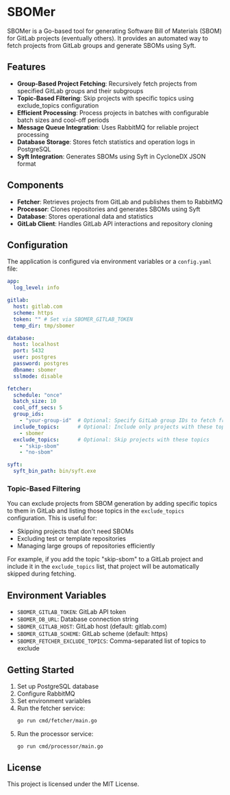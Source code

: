 # SBOMer

SBOMer is a Go-based tool for generating Software Bill of Materials (SBOM) for GitLab projects (eventually others). It provides an automated way to fetch projects from GitLab groups and generate SBOMs using Syft.

## Features

- **Group-Based Project Fetching**: Recursively fetch projects from specified GitLab groups and their subgroups
- **Topic-Based Filtering**: Skip projects with specific topics using exclude_topics configuration
- **Efficient Processing**: Process projects in batches with configurable batch sizes and cool-off periods
- **Message Queue Integration**: Uses RabbitMQ for reliable project processing
- **Database Storage**: Stores fetch statistics and operation logs in PostgreSQL
- **Syft Integration**: Generates SBOMs using Syft in CycloneDX JSON format

## Components

- **Fetcher**: Retrieves projects from GitLab and publishes them to RabbitMQ
- **Processor**: Clones repositories and generates SBOMs using Syft
- **Database**: Stores operational data and statistics
- **GitLab Client**: Handles GitLab API interactions and repository cloning

## Configuration

The application is configured via environment variables or a `config.yaml` file:

```yaml
app:
  log_level: info

gitlab:
  host: gitlab.com
  scheme: https
  token: "" # Set via SBOMER_GITLAB_TOKEN
  temp_dir: tmp/sbomer

database:
  host: localhost
  port: 5432
  user: postgres
  password: postgres
  dbname: sbomer
  sslmode: disable

fetcher:
  schedule: "once"
  batch_size: 10
  cool_off_secs: 5
  group_ids:
    - "your-group-id"  # Optional: Specify GitLab group IDs to fetch from
  include_topics:      # Optional: Include only projects with these topics
    - sbomer
  exclude_topics:      # Optional: Skip projects with these topics
    - "skip-sbom"
    - "no-sbom"

syft:
  syft_bin_path: bin/syft.exe
```

### Topic-Based Filtering

You can exclude projects from SBOM generation by adding specific topics to them in GitLab and listing those topics in the `exclude_topics` configuration. This is useful for:
- Skipping projects that don't need SBOMs
- Excluding test or template repositories
- Managing large groups of repositories efficiently

For example, if you add the topic "skip-sbom" to a GitLab project and include it in the `exclude_topics` list, that project will be automatically skipped during fetching.

## Environment Variables

- `SBOMER_GITLAB_TOKEN`: GitLab API token
- `SBOMER_DB_URL`: Database connection string
- `SBOMER_GITLAB_HOST`: GitLab host (default: gitlab.com)
- `SBOMER_GITLAB_SCHEME`: GitLab scheme (default: https)
- `SBOMER_FETCHER_EXCLUDE_TOPICS`: Comma-separated list of topics to exclude

## Getting Started

1. Set up PostgreSQL database
2. Configure RabbitMQ
3. Set environment variables
4. Run the fetcher service:
   ```bash
   go run cmd/fetcher/main.go
   ```
5. Run the processor service:
   ```bash
   go run cmd/processor/main.go
   ```

## License

This project is licensed under the MIT License.
